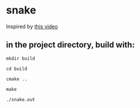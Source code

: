 # snake

Inspired by [this video](https://youtu.be/TOpBcfbAgPg)

## in the project directory, build with:

```
mkdir build
```

```
cd build
```

```
cmake ..
```

```
make
```

```
./snake.out
```
